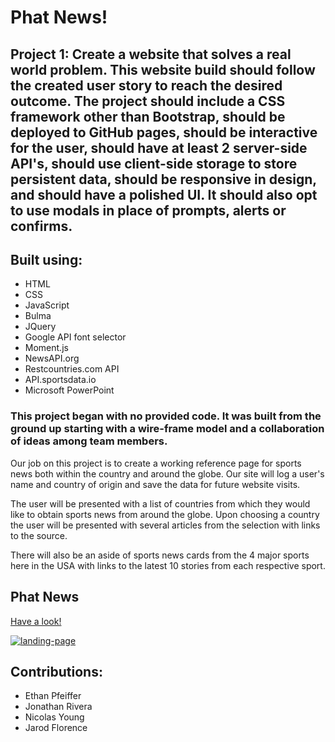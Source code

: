 # **Phat News!**

## **Project 1:**  Create a website that solves a real world problem.  This website build should follow the created user story to reach the desired outcome.  The project should include a CSS framework other than Bootstrap, should be deployed to GitHub pages, should be interactive for the user, should have at least 2 server-side API's, should use client-side storage to store persistent data, should be responsive in design, and should have a polished UI.  It should also opt to use modals in place of prompts, alerts or confirms.

## Built using:
* HTML
* CSS
* JavaScript
* Bulma
* JQuery
* Google API font selector
* Moment.js
* NewsAPI.org
* Restcountries.com API
* API.sportsdata.io
* Microsoft PowerPoint

### This project began with no provided code.  It was built from the ground up starting with a wire-frame model and a collaboration of ideas among team members. 

Our job on this project is to create a working reference page for sports news both within the country and around the globe.  Our site will log a user's name and country of origin and save the data for future website visits.  

The user will be presented with a list of countries from which they would like to obtain sports news from around the globe.  Upon choosing a country the user will be presented with several articles from the selection with links to the source.

There will also be an aside of sports news cards from the 4 major sports here in the USA with links to the latest 10 stories from each respective sport.

## **Phat News**
[Have a look!](https://thisisjona.github.io/phat-news/)

[![landing-page](https://user-images.githubusercontent.com/63801322/153802213-25f3187c-3199-4170-abbe-2a11e84aa5c5.png)](https://thisisjona.github.io/phat-news/)

## Contributions:
* Ethan Pfeiffer
* Jonathan Rivera
* Nicolas Young
* Jarod Florence